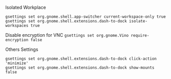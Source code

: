 Isolated Workplace
```
gsettings set org.gnome.shell.app-switcher current-workspace-only true
gsettings set org.gnome.shell.extensions.dash-to-dock isolate-workspaces true
```
Disable encryption for VNC
`gsettings set org.gnome.Vino require-encryption false`

Others Settings
```
gsettings set org.gnome.shell.extensions.dash-to-dock click-action 'minimize'
gsettings set org.gnome.shell.extensions.dash-to-dock show-mounts false
```
